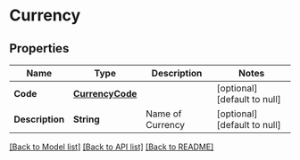 # Currency
## Properties

| Name | Type | Description | Notes |
|------------ | ------------- | ------------- | -------------|
| **Code** | [**CurrencyCode**](CurrencyCode.md) |  | [optional] [default to null] |
| **Description** | **String** | Name of Currency | [optional] [default to null] |

[[Back to Model list]](../README.md#documentation-for-models) [[Back to API list]](../README.md#documentation-for-api-endpoints) [[Back to README]](../README.md)

